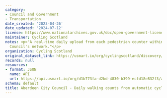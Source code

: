 ```yaml
---
category:
- Council and Government
- Transportation
date_created: '2023-04-26'
date_updated: '2024-07-12'
license: https://www.nationalarchives.gov.uk/doc/open-government-licence/version/3/
maintainer: Cycling Scotland
notes: <p>"A real-time daily upload from each pedestrian counter within Aberdeen City
  Council's network."</p>
organization: Cycling Scotland
original_dataset_link: https://usmart.io/org/cyclingscotland/discovery/discovery-view-detail/2d04de67-3e26-4fee-bb60-ad8c4d82e680
records: null
resources:
- format: JSON
  name: API
  url: https://api.usmart.io/org/d1b773fa-d2bd-4830-b399-ecfd18e832f3/a854dc99-f666-4cc4-b08d-644027e74f0c/1/urql
schema: default
title: Aberdeen City Council - Daily walking counts from automatic cycling counters
---
```

